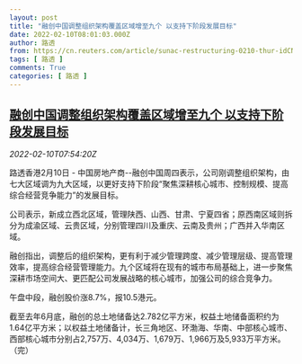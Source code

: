```yaml
---
layout: post
title: "融创中国调整组织架构覆盖区域增至九个 以支持下阶段发展目标"
date: 2022-02-10T08:01:03.000Z
author: 路透
from: https://cn.reuters.com/article/sunac-restructuring-0210-thur-idCNKBS2KF0QC
tags: [ 路透 ]
comments: True
categories: [ 路透 ]
---
```

<!--1644480063000-->
[融创中国调整组织架构覆盖区域增至九个 以支持下阶段发展目标](https://cn.reuters.com/article/sunac-restructuring-0210-thur-idCNKBS2KF0QC)
------

<div>
<div><i>2022-02-10T07:54:20Z</i></div><p>路透香港2月10日 - 中国房地产商--融创中国周四表示，公司刚调整组织架构，由七大区域调为九大区域，以更好支持下阶段“聚焦深耕核心城市、控制规模、提高综合经营竞争能力”的发展目标。</p><p>公司表示，新成立西北区域，管理陕西、山西、甘肃、宁夏四省；原西南区域则拆分为成渝区域、云贵区域，分别管理四川及重庆、云南及贵州；广西并入华南区域。</p><p>融创指出，调整后的组织架构，更有利于减少管理跨度、减少管理层级、提高管理效率，提高综合经营管理能力。九个区域将在现有的城市布局基础上，进一步聚焦深耕市场空间大、更匹配公司发展战略的核心城市，加强公司的综合竞争力。</p><p>午盘中段，融创股价涨8.7%，报10.5港元。</p><p>截至去年6月底，融创的总土地储备达2.782亿平方米，权益土地储备面积约为1.64亿平方米；以权益土地储备计，长三角地区、环渤海、华南、中部核心城市、西部核心城市分别占2,757万、4,034万、1,679万、1,966万及5,933万平方米。（完）</p>
</div>
